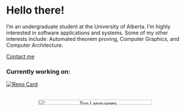 <div style="display: flex; flex-wrap: wrap; justify-content: space-around;">
  <div style="flex: 1; min-width: 300px; margin: 10px;">
    <h1>Hello there!</h1>
    <p>
      I’m an undergraduate student at the University of Alberta. I’m highly interested in software applications and systems.
      Some of my other interests include: Automated theorem proving, Computer Graphics, and Computer Architecture.
    </p>
    <p>
      <a href="https://www.linkedin.com/in/harsh-gill/">Contact me</a>
    </p>
    <h3>Currently working on:</h3>
    <p>
      <a href="https://github.com/349gill/lane-detection">
        <img src="https://github-readme-stats.vercel.app/api/pin/?username=349gill&repo=lane-detection&theme=dark" alt="Repo Card">
      </a>
    </p>
  </div>
  <div style="flex: 1; min-width: 300px; margin: 10px; text-align: center; width="match-parent">
    <img src="https://github-readme-stats.vercel.app/api/top-langs/?username=349gill&theme=dark&layout=donut-vertical" alt="Top Languages" width="80%"/>
  </div>
</div>
